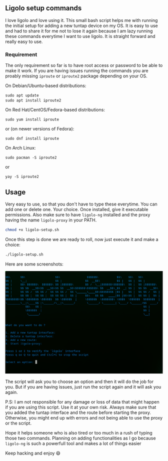 ## Ligolo setup commands
I love ligolo and love using it. This small bash script helps me with running the initial setup for adding a new tuntap device on my OS.
It is easy to use and had to share it for me not to lose it again because I am lazy running these commands everytime I want to use ligolo.
It is straight forward and really easy to use.

### Requirement
The only requirement so far is to have root access or password to be able to make it work. If you are having issues running the commands you are proably missing `iproute` or `iproute2` package depending on your OS.

On Debian/Ubuntu-based distributions:
```
sudo apt update
sudo apt install iproute2
```
On Red Hat/CentOS/Fedora-based distributions:
```
sudo yum install iproute
```
or (on newer versions of Fedora):
```
sudo dnf install iproute
```
On Arch Linux:
```
sudo pacman -S iproute2
```
or 
```
yay -S iproute2
```
## Usage
Very easy to use, so that you don't have to type these everytime. You can add one or delete one. Your choice.
Once installed, give it executable permissions. Also make sure to have `ligolo-ng` installed and the proxy having the name `ligolo-proxy` in your PATH.

```bash
chmod +x ligolo-setup.sh
```
Once this step is done we are ready to roll, now just execute it and make a choice:
```bash
./ligolo-setup.sh
```
Here are some screenshots:

![alt text](image.png)

The script will ask you to choose an option and then it will do the job for you. But if you are having issues, just run the script again and it will ask you again. 

P.S: I am not responsible for any damage or loss of data that might happen if you are using this script. Use it at your own risk. Always make sure that you added the tuntap interface and the route before starting the proxy. Otherwise, you might end up with errors and not being able to use the proxy or the script.

Hope it helps someone who is also tired or too much in a rush of typing those two commands. 
Planning on adding functionalities as I go because `ligolo-ng` is such a powerfull tool and makes a lot of things easier

Keep hacking and enjoy 😄

